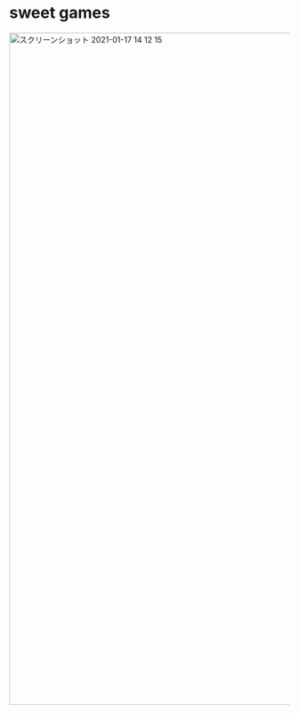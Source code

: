 # sweet games

<img width="1208" alt="スクリーンショット 2021-01-17 14 12 15" src="https://user-images.githubusercontent.com/73518765/104831655-3cb60080-58ce-11eb-831f-bab8778758d5.png">
